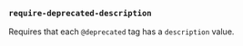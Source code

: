 ### `require-deprecated-description`

Requires that each `@deprecated` tag has a `description` value.

<!-- assertions requireDeprecatedDescription -->
